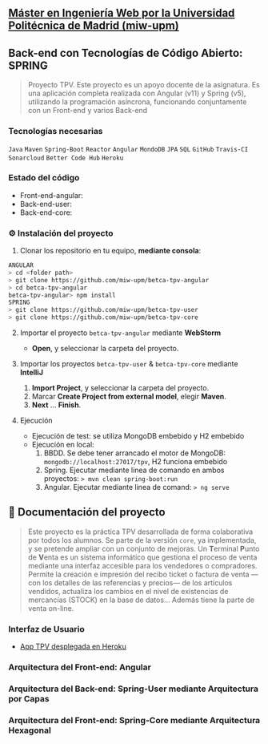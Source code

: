 ## [Máster en Ingeniería Web por la Universidad Politécnica de Madrid (miw-upm)](http://miw.etsisi.upm.es)
## Back-end con Tecnologías de Código Abierto: **SPRING**
> Proyecto TPV. Este proyecto es un apoyo docente de la asignatura. Es una aplicación completa realizada con Angular (v11) y Spring (v5), utilizando la programación asíncrona, 
funcionando conjuntamente con un Front-end y varios Back-end

### Tecnologías necesarias
`Java` `Maven` `Spring-Boot` `Reactor` `Angular` `MondoDB` `JPA` `SQL` `GitHub` `Travis-CI` `Sonarcloud` `Better Code Hub` `Heroku`

### Estado del código
* Front-end-angular: 
* Back-end-user:
* Back-end-core:

### :gear: Instalación del proyecto
1. Clonar los repositorio en tu equipo, **mediante consola**:
```sh
ANGULAR
> cd <folder path>
> git clone https://github.com/miw-upm/betca-tpv-angular
> cd betca-tpv-angular
betca-tpv-angular> npm install
SPRING
> git clone https://github.com/miw-upm/betca-tpv-user
> git clone https://github.com/miw-upm/betca-tpv-core
```
2. Importar el proyecto `betca-tpv-angular` mediante **WebStorm** 
   * **Open**, y seleccionar la carpeta del proyecto.
3. Importar los proyectos `betca-tpv-user` & `betca-tpv-core` mediante **IntelliJ** 
   1. **Import Project**, y seleccionar la carpeta del proyecto.
   1. Marcar **Create Project from external model**, elegir **Maven**.
   1. **Next** … **Finish**.

4. Ejecución
   * Ejecución de test: se utiliza MongoDB embebido y H2 embebido
   * Ejecución en local:
      1. BBDD. Se debe tener arrancado el motor de MongoDB: `mongodb://localhost:27017/tpv`, H2 funciona embebido
      2. Spring. Ejecutar mediante linea de comando en ambos proyectos: `> mvn clean spring-boot:run`  
      3. Angular. Ejecutar mediante linea de comand: `> ng serve`  

## :book: Documentación del proyecto
> Este proyecto es la práctica TPV desarrollada de forma colaborativa por todos los alumnos. Se parte de la versión `core`,
ya implementada, y se pretende ampliar con un conjunto de mejoras. Un **T**erminal **P**unto de **V**enta
es un sistema informático que gestiona el proceso de venta mediante una interfaz accesible para los vendedores o compradores.
Permite la creación e impresión del recibo ticket o factura de venta —con los detalles de las referencias y precios— de los artículos vendidos,
actualiza los cambios en el nivel de existencias de mercancías (STOCK) en la base de datos... Además tiene la parte de venta on-line.

### Interfaz de Usuario
* [App TPV desplegada en Heroku](https://betca-tpv-angular.herokuapp.com)

### Arquitectura del Front-end: Angular

### Arquitectura del Back-end: Spring-User mediante Arquitectura por Capas

### Arquitectura del Front-end: Spring-Core mediante Arquitectura Hexagonal

